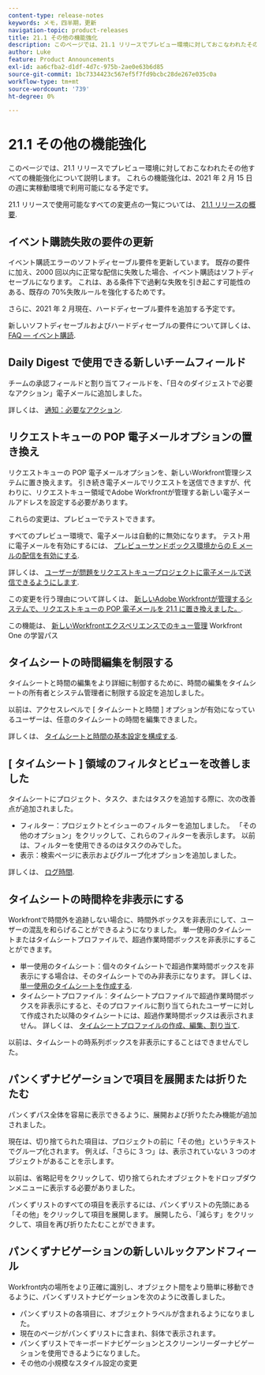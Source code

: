 ```yaml
---
content-type: release-notes
keywords: メモ，四半期，更新
navigation-topic: product-releases
title: 21.1 その他の機能強化
description: このページでは、21.1 リリースでプレビュー環境に対しておこなわれたその他すべての機能強化について説明します。 これらの機能強化は、2021 年 2 月 15 日の週に実稼動環境で利用可能になる予定です。
author: Luke
feature: Product Announcements
exl-id: aa6cfba2-d1df-4d7c-975b-2ae0e63b6d85
source-git-commit: 1bc7334423c567ef5f7fd9bcbc28de267e035c0a
workflow-type: tm+mt
source-wordcount: '739'
ht-degree: 0%

---
```


# 21.1 その他の機能強化

このページでは、21.1 リリースでプレビュー環境に対しておこなわれたその他すべての機能強化について説明します。 これらの機能強化は、2021 年 2 月 15 日の週に実稼動環境で利用可能になる予定です。

21.1 リリースで使用可能なすべての変更点の一覧については、 [21.1 リリースの概要](../../../product-announcements/product-releases/21.1-release-activity/21-1-release-overview.md).

## イベント購読失敗の要件の更新

イベント購読エラーのソフトディセーブル要件を更新しています。 既存の要件に加え、2000 回以内に正常な配信に失敗した場合、イベント購読はソフトディセーブルになります。 これは、ある条件下で過剰な失敗を引き起こす可能性のある、既存の 70%失敗ルールを強化するためです。

さらに、2021 年 2 月現在、ハードディセーブル要件を追加する予定です。

新しいソフトディセーブルおよびハードディセーブルの要件について詳しくは、 [FAQ — イベント購読](../../../wf-api/general/event-subs-faq.md).

## Daily Digest で使用できる新しいチームフィールド

チームの承認フィールドと割り当てフィールドを、「日々のダイジェストで必要なアクション」電子メールに追加しました。

詳しくは、 [通知：必要なアクション](../../../workfront-basics/using-notifications/notifications-action-needed.md).

## リクエストキューの POP 電子メールオプションの置き換え

リクエストキューの POP 電子メールオプションを、新しいWorkfront管理システムに置き換えます。 引き続き電子メールでリクエストを送信できますが、代わりに、リクエストキュー領域でAdobe Workfrontが管理する新しい電子メールアドレスを設定する必要があります。

これらの変更は、プレビューでテストできます。

すべてのプレビュー環境で、電子メールは自動的に無効になります。 テスト用に電子メールを有効にするには、 [プレビューサンドボックス環境からの E メールの配信を有効にする](../../../workfront-basics/using-notifications/enable-delivery-emails-from-preview-sandbox-environment.md).

詳しくは、 [ユーザーが問題をリクエストキュープロジェクトに電子メールで送信できるようにします](/help/quicksilver/manage-work/requests/create-requests/enable-email-issues-into-projects.md).

この変更を行う理由について詳しくは、 [新しいAdobe Workfrontが管理するシステムで、リクエストキューの POP 電子メールを 21.1 に置き換えました。](../../../product-announcements/announcements/announcement-archive/pop-removal-request-queue.md).

この機能は、 [新しいWorkfrontエクスペリエンスでのキュー管理](https://one.workfront.com/s/learningpath4/queue-management-MCYCJRWK36QZBP7PGMNDMSPRN3LE) Workfront One の学習パス

## タイムシートの時間編集を制限する

タイムシートと時間の編集をより詳細に制御するために、時間の編集をタイムシートの所有者とシステム管理者に制限する設定を追加しました。

以前は、アクセスレベルで [ タイムシートと時間 ] オプションが有効になっているユーザーは、任意のタイムシートの時間を編集できました。

詳しくは、 [タイムシートと時間の基本設定を構成する](../../../administration-and-setup/set-up-workfront/configure-timesheets-schedules/timesheet-and-hour-preferences.md).

## [ タイムシート ] 領域のフィルタとビューを改善しました

タイムシートにプロジェクト、タスク、またはタスクを追加する際に、次の改善点が追加されました。

* フィルター：プロジェクトとイシューのフィルターを追加しました。 「その他のオプション」をクリックして、これらのフィルターを表示します。 以前は、フィルターを使用できるのはタスクのみでした。
* 表示：検索ページに表示およびグループ化オプションを追加しました。

詳しくは、 [ログ時間](../../../timesheets/create-and-manage-timesheets/log-time.md).

## タイムシートの時間枠を非表示にする

Workfrontで時間外を追跡しない場合に、時間外ボックスを非表示にして、ユーザーの混乱を和らげることができるようになりました。 単一使用のタイムシートまたはタイムシートプロファイルで、超過作業時間ボックスを非表示にすることができます。

* 単一使用のタイムシート：個々のタイムシートで超過作業時間ボックスを非表示にする場合は、そのタイムシートでのみ非表示になります。 詳しくは、 [単一使用のタイムシートを作成する](../../../timesheets/create-and-manage-timesheets/create-tmshts.md).
* タイムシートプロファイル：タイムシートプロファイルで超過作業時間ボックスを非表示にすると、そのプロファイルに割り当てられたユーザーに対して作成された以降のタイムシートには、超過作業時間ボックスは表示されません。 詳しくは、 [タイムシートプロファイルの作成、編集、割り当て](../../../timesheets/create-and-manage-timesheets/create-timesheet-profiles.md).

以前は、タイムシートの時系列ボックスを非表示にすることはできませんでした。

## パンくずナビゲーションで項目を展開または折りたたむ

パンくずパス全体を容易に表示できるように、展開および折りたたみ機能が追加されました。

現在は、切り捨てられた項目は、プロジェクトの前に「その他」というテキストでグループ化されます。 例えば、「さらに 3 つ」は、表示されていない 3 つのオブジェクトがあることを示します。

以前は、省略記号をクリックして、切り捨てられたオブジェクトをドロップダウンメニューに表示する必要がありました。

パンくずリストのすべての項目を表示するには、パンくずリストの先頭にある「その他」をクリックして項目を展開します。 展開したら、「減らす」をクリックして、項目を再び折りたたむことができます。

## パンくずナビゲーションの新しいルックアンドフィール

Workfront内の場所をより正確に識別し、オブジェクト間をより簡単に移動できるように、パンくずリストナビゲーションを次のように改善しました。

* パンくずリストの各項目に、オブジェクトラベルが含まれるようになりました。
* 現在のページがパンくずリストに含まれ、斜体で表示されます。
* パンくずリストでキーボードナビゲーションとスクリーンリーダーナビゲーションを使用できるようになりました。
* その他の小規模なスタイル設定の変更

